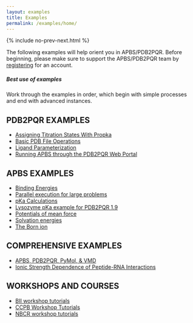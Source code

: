 ```yaml
---
layout: examples
title: Examples
permalink: /examples/home/
---
```



{% include no-prev-next.html %}



The following examples will help orient you in APBS/PDB2PQR.
Before beginning, please make sure to support the APBS/PDB2PQR team by [registering](https://docs.google.com/forms/d/1CsftV09vLGIxeMHwevGy8SDVYKoihs8EWLNjsbjxIRw/viewform) for an account.

<div class="note">
	<h5>Best use of examples</h5>
	<p>Work through the examples in order, which begin with simple processes and end with advanced instances.</p>
</div>



## PDB2PQR EXAMPLES
- <a href="{{site.baseurl}}/examples/assigning_titration_states_with_propka/">Assigning Titration States With Propka</a>
- <a href="{{site.baseurl}}/examples/basic_pdb_file_operations/">Basic PDB File Operations</a>
- <a href="{{site.baseurl}}/examples/ligand_parameterization/">Ligand Parameterization</a>
- <a href="{{site.baseurl}}/examples/running_apbs_through_pdb2pqr_web_portal/">Running APBS through the PDB2PQR Web Portal</a>



## APBS EXAMPLES
- <a href="{{site.baseurl}}/examples/binding_energies/">Binding Energies</a>
- <a href="{{site.baseurl}}/examples/Parallel_execution_for_large_problems/">Parallel execution for large problems</a>
- <a href="{{site.baseurl}}/examples/pKa_Calculations/">pKa Calculations</a>
- <a href="{{site.baseurl}}/examples/Lysozyme_pKa_example/">Lysozyme pKa example for PDB2PQR 1.9</a>
- <a href="{{site.baseurl}}/examples/potentials_of_mean_force/">Potentials of mean force</a>
- <a href="{{site.baseurl}}/examples/Solvation_energies/">Solvation energies</a>
- <a href="{{site.baseurl}}/examples/The_Born_ion/">The Born ion</a>




## COMPREHENSIVE EXAMPLES
- <a href="{{site.baseurl}}/examples/comp_tut/">APBS, PDB2PQR, PyMol, & VMD</a>
- <a href="{{site.baseurl}}/examples/Protein-Rna_Tutorial/">Ionic Strength Dependence of Peptide-RNA Interactions</a>

## WORKSHOPS AND COURSES
- <a href="{{site.baseurl}}/examples/BII_workshop_tutorials/">BII workshop tutorials</a>
- <a href="{{site.baseurl}}/examples/CCPBworkshop/">CCPB Workshop Tutorials</a>
- <a href="{{site.baseurl}}/examples/NBCR_workshop_tutorials/">NBCR workshop tutorials</a>

<!---
## Tips, Notes, and Warnings

Throughout this guide there are several pieces of information that can make APBS and PDB2PQR easier to use.  

<div class="note">
	<h5>Tips help you get more from APBS &amp; PDB2PQR</h5>
	<p>These are tips and tricks that will help you use the APBS software more effectively.</p>
</div>

<div class="note info">
	<h5>Notes are handy pieces of information</h5>
	<p>These are for the extra tidbits sometimes necessary to understand APBS &amp; PDB2PQR.</p>
</div>

<div class="note warning">
	<h5>Warnings help you to not break things</h5>
	<p>Be aware of these messages if you wish to have a successful use of the software.</p>
</div>

-->
